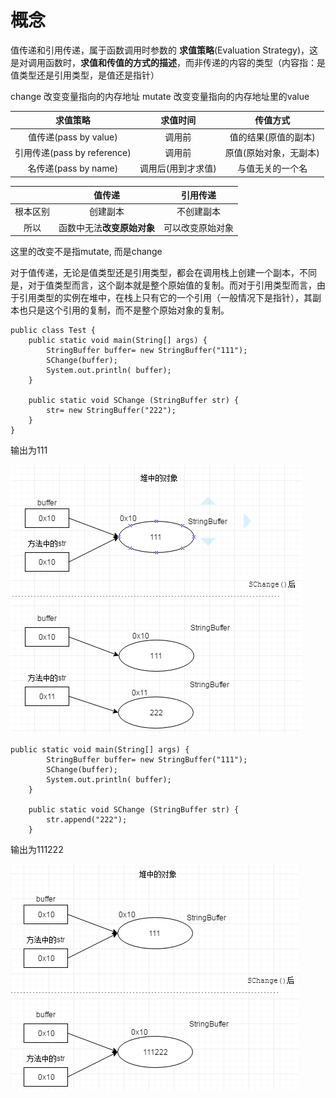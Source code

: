 # 概念

值传递和引用传递，属于函数调用时参数的 **求值策略**(Evaluation Strategy)，这是对调用函数时，**求值和传值的方式的描述**，而非传递的内容的类型（内容指：是值类型还是引用类型，是值还是指针）

change 改变变量指向的内存地址
mutate 改变变量指向的内存地址里的value


| 求值策略 | 求值时间 | 传值方式 |
|:-------------:|:-------------:|:-------------:|
| 值传递(pass by value) | 调用前 | 值的结果(原值的副本) |
| 引用传递(pass by reference) | 调用前 | 原值(原始对象，无副本) |  
| 名传递(pass by name) | 调用后(用到才求值) | 与值无关的一个名 |

|  | 值传递 | 引用传递 |
|:-------------:|:-------------:|:-------------:|
| 根本区别 | 创建副本 | 不创建副本 |  
| 所以 | 函数中无法**改变原始对象** | 可以改变原始对象 |  

这里的改变不是指mutate, 而是change

对于值传递，无论是值类型还是引用类型，都会在调用栈上创建一个副本，不同是，对于值类型而言，这个副本就是整个原始值的复制。而对于引用类型而言，由于引用类型的实例在堆中，在栈上只有它的一个引用（一般情况下是指针），其副本也只是这个引用的复制，而不是整个原始对象的复制。


```
public class Test {
    public static void main(String[] args) {
        StringBuffer buffer= new StringBuffer("111");
        SChange(buffer);
        System.out.println( buffer);
    }

    public static void SChange (StringBuffer str) {
        str= new StringBuffer("222");
    }
}
```

输出为111

![](pic/值传递3.png)

```
public static void main(String[] args) {
        StringBuffer buffer= new StringBuffer("111");
        SChange(buffer);
        System.out.println( buffer);
    }

    public static void SChange (StringBuffer str) {
        str.append("222");
    }
```

输出为111222

![](pic/值传递4.png)

#
